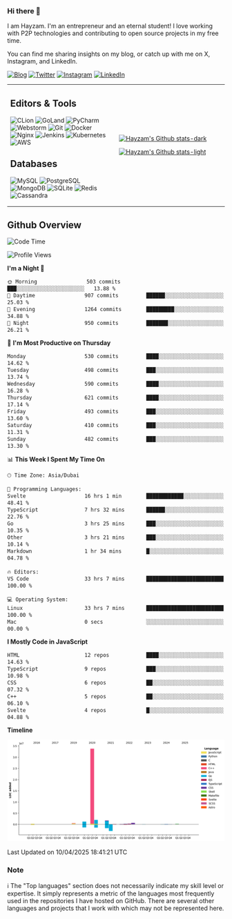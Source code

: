 ### Hi there 👋

I am Hayzam. I'm an entrepreneur and an eternal student! I love working with P2P technologies and contributing to open source projects in my free time.

You can find me sharing insights on my blog, or catch up with me on X, Instagram, and LinkedIn.

[![Blog](https://img.shields.io/badge/Blog-%2312100E.svg?&style=for-the-badge&logo=medium&logoColor=white)](https://hayzam.com)
[![Twitter](https://img.shields.io/badge/Twitter-%231DA1F2.svg?&style=for-the-badge&logo=X&logoColor=white)](https://twitter.com/hayzam_js)
[![Instagram](https://img.shields.io/badge/Instagram-%23E4405F.svg?&style=for-the-badge&logo=instagram&logoColor=white)](https://instagram.com/hayzam.ts)
[![LinkedIn](https://img.shields.io/badge/LinkedIn-%230077B5.svg?&style=for-the-badge&logo=linkedin&logoColor=white)](https://www.linkedin.com/in/hayzam-s-2b9b95139/)

<table width="100%">
<tr>
<td width="50%">

## Editors & Tools

![CLion](https://img.shields.io/badge/-CLion-000000?style=flat&logo=CLion)
![GoLand](https://img.shields.io/badge/-GoLand-000000?style=flat&logo=Goland)
![PyCharm](https://img.shields.io/badge/-PyCharm-000000?style=flat&logo=PyCharm)
![Webstorm](https://img.shields.io/badge/-WebStorm-000000?style=flat&logo=WebStorm)
![Git](https://img.shields.io/badge/-Git-000000?style=flat&logo=git)
![Docker](https://img.shields.io/badge/-Docker-000000?style=flat&logo=docker)
![Nginx](https://img.shields.io/badge/-Nginx-000000?style=flat&logo=nginx)
![Jenkins](https://img.shields.io/badge/-Jenkins-000000?style=flat&logo=jenkins)
![Kubernetes](https://img.shields.io/badge/-Kubernetes-000000?style=flat&logo=kubernetes)
![AWS](https://img.shields.io/badge/-AWS-000000?style=flat&logo=amazon-aws)

## Databases

![MySQL](https://img.shields.io/badge/-MySQL-000000?style=flat&logo=mysql)
![PostgreSQL](https://img.shields.io/badge/-PostgreSQL-000000?style=flat&logo=postgresql)
![MongoDB](https://img.shields.io/badge/-MongoDB-000000?style=flat&logo=mongodb)
![SQLite](https://img.shields.io/badge/-SQLite-000000?style=flat&logo=sqlite)
![Redis](https://img.shields.io/badge/-Redis-000000?style=flat&logo=redis)
![Cassandra](https://img.shields.io/badge/-Cassandra-000000?style=flat&logo=apache-cassandra)
</div>

<td width="50%">
 
[![Hayzam's Github stats-dark](https://github-readme-stats.vercel.app/api?username=hayzamjs&show_icons=true&theme=dark#gh-dark-mode-only)](https://github.com/anuraghazra/github-readme-stats#gh-dark-mode-only)
 
[![Hayzam's Github stats-light](https://github-readme-stats.vercel.app/api?username=hayzamjs&show_icons=true&theme=default#gh-light-mode-only)](https://github.com/anuraghazra/github-readme-stats#gh-light-mode-only)

</td>
</tr>
</table>
 
## Github Overview


<!--START_SECTION:waka-->
![Code Time](http://img.shields.io/badge/Code%20Time-2%2C003%20hrs%2016%20mins-blue)

![Profile Views](http://img.shields.io/badge/Profile%20Views-0-blue)

**I'm a Night 🦉** 

```text
🌞 Morning                503 commits         ███░░░░░░░░░░░░░░░░░░░░░░   13.88 % 
🌆 Daytime                907 commits         ██████░░░░░░░░░░░░░░░░░░░   25.03 % 
🌃 Evening                1264 commits        █████████░░░░░░░░░░░░░░░░   34.88 % 
🌙 Night                  950 commits         ███████░░░░░░░░░░░░░░░░░░   26.21 % 
```
📅 **I'm Most Productive on Thursday** 

```text
Monday                   530 commits         ████░░░░░░░░░░░░░░░░░░░░░   14.62 % 
Tuesday                  498 commits         ███░░░░░░░░░░░░░░░░░░░░░░   13.74 % 
Wednesday                590 commits         ████░░░░░░░░░░░░░░░░░░░░░   16.28 % 
Thursday                 621 commits         ████░░░░░░░░░░░░░░░░░░░░░   17.14 % 
Friday                   493 commits         ███░░░░░░░░░░░░░░░░░░░░░░   13.60 % 
Saturday                 410 commits         ███░░░░░░░░░░░░░░░░░░░░░░   11.31 % 
Sunday                   482 commits         ███░░░░░░░░░░░░░░░░░░░░░░   13.30 % 
```


📊 **This Week I Spent My Time On** 

```text
🕑︎ Time Zone: Asia/Dubai

💬 Programming Languages: 
Svelte                   16 hrs 1 min        ████████████░░░░░░░░░░░░░   48.41 % 
TypeScript               7 hrs 32 mins       ██████░░░░░░░░░░░░░░░░░░░   22.76 % 
Go                       3 hrs 25 mins       ███░░░░░░░░░░░░░░░░░░░░░░   10.35 % 
Other                    3 hrs 21 mins       ███░░░░░░░░░░░░░░░░░░░░░░   10.14 % 
Markdown                 1 hr 34 mins        █░░░░░░░░░░░░░░░░░░░░░░░░   04.78 % 

🔥 Editors: 
VS Code                  33 hrs 7 mins       █████████████████████████   100.00 % 

💻 Operating System: 
Linux                    33 hrs 7 mins       █████████████████████████   100.00 % 
Mac                      0 secs              ░░░░░░░░░░░░░░░░░░░░░░░░░   00.00 % 
```

**I Mostly Code in JavaScript** 

```text
HTML                     12 repos            ████░░░░░░░░░░░░░░░░░░░░░   14.63 % 
TypeScript               9 repos             ███░░░░░░░░░░░░░░░░░░░░░░   10.98 % 
CSS                      6 repos             ██░░░░░░░░░░░░░░░░░░░░░░░   07.32 % 
C++                      5 repos             ██░░░░░░░░░░░░░░░░░░░░░░░   06.10 % 
Svelte                   4 repos             █░░░░░░░░░░░░░░░░░░░░░░░░   04.88 % 
```



**Timeline**

![Lines of Code chart](https://raw.githubusercontent.com/hayzamjs/hayzamjs/main/assets/bar_graph.png)


 Last Updated on 10/04/2025 18:41:21 UTC
<!--END_SECTION:waka-->


### Note 

:information_source: The "Top languages" section does not necessarily indicate my skill level or expertise. It simply represents a metric of the languages most frequently used in the repositories I have hosted on GitHub. There are several other languages and projects that I work with which may not be represented here. 

